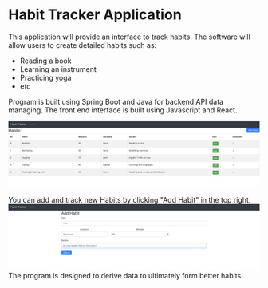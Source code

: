 # Habit Tracker Application

This application will provide an interface to track habits. The software will allow users to create detailed habits such as:
* Reading a book
* Learning an instrument
* Practicing yoga
* etc

Program is built using Spring Boot and Java for backend API data managing. The front end interface is built using Javascript and React.



![View all Habits](https://github.com/Mcurci95/HabitTracker_Java/blob/master/habits.png)

You can add and track new Habits by clicking "Add Habit" in the top right.
![Add a new Habit](https://github.com/Mcurci95/HabitTracker_Java/blob/master/addhabit.png)
The program is designed to derive data to ultimately form better habits. 


